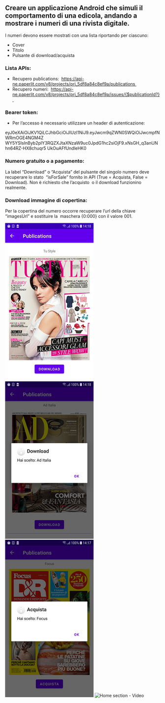 ## Creare un applicazione Android che simuli il comportamento di una edicola, andando a mostrare i numeri di una rivista digitale.

I numeri devono essere mostrati con una lista riportando per ciascuno: 
- Cover 
- Titolo 
- Pulsante di download/acquista 

### Lista APIs:
- Recupero publications: 
https://api-ne.paperlit.com/v8/projects/prj_5df8a84c8ef9a/publications 
- Recupero numeri: 
https://api-ne.paperlit.com/v8/projects/prj_5df8a84c8ef9a/issues/{$publicationId?} 

### Bearer token:
- Per l’accesso è necessario utilizzare un header di autenticazione: 

eyJ0eXAiOiJKV1QiLCJhbGciOiJIUzI1NiJ9.eyJwcm9qZWN0SWQiOiJwcmpfNWRmOGE4NGM4Z
WY5YSIsInByb2plY3RQZXJtaXNzaW9uc0JpdG1hc2siOjF9.xNsGH_q3anUNhn64RZ-HX8chuqr5
UkOuAFfUndleHK0 

### Numero gratuito o a pagamento:
La label “Download” o “Acquista” del pulsante del singolo numero deve recuperare lo stato 
“isForSale” fornito in API (True = Acquista, False = Download). Non è richiesto che l’acquisto 
o il download funzionino realmente. 

### Download immagine di copertina: 
Per la copertina del numero occorre recuperare l’url della chiave “imagesUrl” e sostituire la 
maschera {0:000} con il valore 001.

![Home section - Issue](https://github.com/AntonioVitiello/Publications/blob/master/art/screen1.png)
![Home section - Download](https://github.com/AntonioVitiello/Publications/blob/master/art/screen2.png)
![Home section - Acquista](https://github.com/AntonioVitiello/Publications/blob/master/art/screen3.png)
![Home section - Video](https://github.com/AntonioVitiello/Publications/blob/master/art/animation1.gif)
